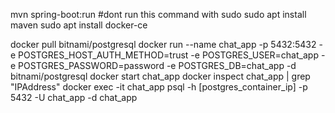 
mvn spring-boot:run #dont run this command with sudo
sudo apt install maven
sudo apt install docker-ce


docker pull bitnami/postgresql
docker run --name chat_app  -p 5432:5432 -e POSTGRES_HOST_AUTH_METHOD=trust -e POSTGRES_USER=chat_app -e POSTGRES_PASSWORD=password -e POSTGRES_DB=chat_app  -d bitnami/postgresql
docker start chat_app
docker inspect chat_app | grep "IPAddress"
docker exec -it chat_app psql -h [postgres_container_ip] -p 5432 -U chat_app -d chat_app

